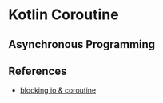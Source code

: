 # Kotlin Coroutine

## Asynchronous Programming

## References

- [blocking io & coroutine](https://elizarov.medium.com/blocking-threads-suspending-coroutines-d33e11bf4761)